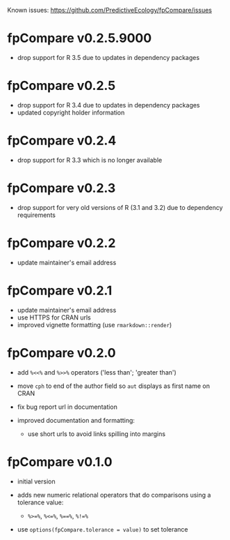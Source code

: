 Known issues: <https://github.com/PredictiveEcology/fpCompare/issues>

# fpCompare v0.2.5.9000

* drop support for R 3.5 due to updates in dependency packages

# fpCompare v0.2.5

* drop support for R 3.4 due to updates in dependency packages
* updated copyright holder information

# fpCompare v0.2.4

* drop support for R 3.3 which is no longer available

# fpCompare v0.2.3

* drop support for very old versions of R (3.1 and 3.2) due to dependency requirements

# fpCompare v0.2.2

* update maintainer's email address

# fpCompare v0.2.1

* update maintainer's email address
* use HTTPS for CRAN urls
* improved vignette formatting (use `rmarkdown::render`)

# fpCompare v0.2.0

* add `%<<%` and `%>>%` operators ('less than'; 'greater than')
* move `cph` to end of the author field so `aut` displays as first name on CRAN
* fix bug report url in documentation
* improved documentation and formatting:

    - use short urls to avoid links spilling into margins

# fpCompare v0.1.0

* initial version
* adds new numeric relational operators that do comparisons using a tolerance value:

    - `%>=%`, `%<=%`, `%==%`, `%!=%`

* use `options(fpCompare.tolerance = value)` to set tolerance

